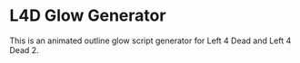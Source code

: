 # L4D Glow Generator

This is an animated outline glow script generator for Left 4 Dead and Left 4 Dead 2.